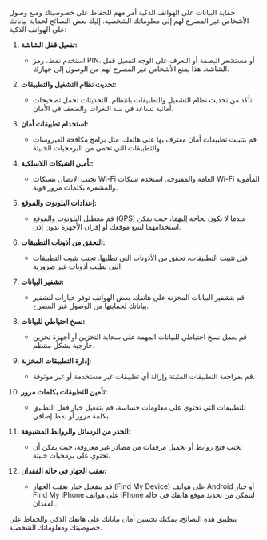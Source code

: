 حماية البيانات على الهواتف الذكية أمر مهم للحفاظ على خصوصيتك ومنع وصول الأشخاص غير المصرح لهم إلى معلوماتك الشخصية. إليك بعض النصائح لحماية بياناتك على الهواتف الذكية:

1. **تفعيل قفل الشاشة:**
   - استخدم نمط، رمز PIN، أو مستشعر البصمة أو التعرف على الوجه لتفعيل قفل الشاشة. هذا يمنع الأشخاص غير المصرح لهم من الوصول إلى جهازك.

2. **تحديث نظام التشغيل والتطبيقات:**
   - تأكد من تحديث نظام التشغيل والتطبيقات بانتظام. التحديثات تحمل تصحيحات أمانية تساعد في سد الثغرات والضعف في الأمان.

3. **استخدام تطبيقات أمان:**
   - قم بتثبيت تطبيقات أمان معترف بها على هاتفك، مثل برامج مكافحة الفيروسات والتطبيقات التي تحمي من البرمجيات الخبيثة.

4. **تأمين الشبكات اللاسلكية:**
   - تجنب الاتصال بشبكات Wi-Fi العامة والمفتوحة. استخدم شبكات Wi-Fi المأمونة والمشفرة بكلمات مرور قوية.

5. **إعدادات البلوتوث والموقع:**
   - قم بتعطيل البلوتوث والموقع (GPS) عندما لا تكون بحاجة إليهما، حيث يمكن استخدامهما لتتبع موقعك أو إقران الأجهزة بدون إذن.

6. **التحقق من أذونات التطبيقات:**
   - قبل تثبيت التطبيقات، تحقق من الأذونات التي تطلبها. تجنب تثبيت التطبيقات التي تطلب أذونات غير ضرورية.

7. **تشفير البيانات:**
   - قم بتشفير البيانات المخزنة على هاتفك. بعض الهواتف توفر خيارات لتشفير بياناتك لحمايتها من الوصول غير المصرح.

8. **نسخ احتياطي للبيانات:**
   - قم بعمل نسخ احتياطي للبيانات المهمة على سحابة التخزين أو أجهزة تخزين خارجية بشكل منتظم.

9. **إدارة التطبيقات المخزنة:**
   - قم بمراجعة التطبيقات المثبتة وإزالة أي تطبيقات غير مستخدمة أو غير موثوقة.

10. **تأمين التطبيقات بكلمات مرور:**
    - للتطبيقات التي تحتوي على معلومات حساسة، قم بتفعيل خيار قفل التطبيق بكلمة مرور أو نمط إضافي.

11. **الحذر من الرسائل والروابط المشبوهة:**
    - تجنب فتح روابط أو تحميل مرفقات من مصادر غير معروفة، حيث يمكن أن تحتوي على برمجيات خبيثة.

12. **تعقب الجهاز في حالة الفقدان:**
    - قم بتفعيل خيار تعقب الجهاز (Find My Device) على هواتف Android أو خيار Find My iPhone على هواتف iPhone لتتمكن من تحديد موقع هاتفك في حالة الفقدان.

بتطبيق هذه النصائح، يمكنك تحسين أمان بياناتك على هاتفك الذكي والحفاظ على خصوصيتك ومعلوماتك الشخصية.